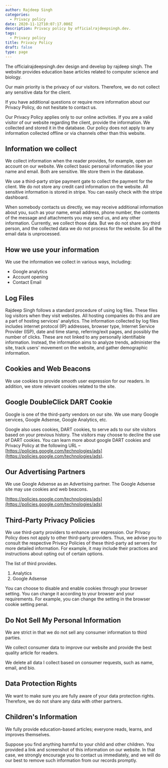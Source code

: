```yaml
---
author: Rajdeep Singh
categories:
  - Privacy policy
date: 2020-11-12T10:07:17.000Z
description: Privacy policy by officialrajdeepsingh.dev.
tags:
  - Privacy policy
title: Privacy Policy
draft: false
type: page
---
```


The officialrajdeepsingh.dev design and develop by rajdeep singh. The website
provides education base articles related to computer science and biology.

Our main priority is the privacy of our visitors. Therefore, we do not collect
any sensitive data for the client.

If you have additional questions or require more information about our Privacy
Policy, do not hesitate to contact us.

Our Privacy Policy applies only to our online activities. If you are a valid
visitor of our website regarding the client, provide the information. We
collected and stored it in the database. Our policy does not apply to any
information collected offline or via channels other than this website.

## Information we collect

We collect information when the reader provides, for example, open an account on
our website. We collect basic personal information like your name and email.
Both are sensitive. We store them in the database.

We use a third-party stripe payment gate to collect the payment for the client.
We do not store any credit card information on the website. All sensitive
information is stored in stripe. You can easily check with the stripe dashboard.

When somebody contacts us directly, we may receive additional information about
you, such as your name, email address, phone number, the contents of the message
and attachments you may send us, and any other information. Currently, we
collect those data. But we do not share any third person, and the collected data
we do not process for the website. So all the email data is unprocessed.

## How we use your information

We use the information we collect in various ways, including:

- Google analytics
- Account opening
- Contact Email

## Log Files

Rajdeep Singh follows a standard procedure of using log files. These files log
visitors when they visit websites. All hosting companies do this and are a part
of hosting services' analytics. The information collected by log files includes
internet protocol (IP) addresses, browser type, Internet Service Provider (ISP),
date and time stamp, referring/exit pages, and possibly the number of clicks.
These are not linked to any personally identifiable information. Instead, the
information aims to analyze trends, administer the site, track users' movement
on the website, and gather demographic information.

## Cookies and Web Beacons

We use cookies to provide smooth user expression for our readers. In addition,
we store relevant cookies related to the site.

## Google DoubleClick DART Cookie

Google is one of the third-party vendors on our site. We use many Google
services, Google Adsense, Google Analytics, etc.

Google also uses cookies, DART cookies, to serve ads to our site visitors based
on your previous history. The visitors may choose to decline the use of DART
cookies. You can learn more about google DART cookies and Privacy Policy at the
following URL –
[https://policies.google.com/technologies/ads](https://policies.google.com/technologies/ads).

## Our Advertising Partners

We use Google Adsense as an Advertising partner. The Google Adsense site may use
cookies and web beacons.

[https://policies.google.com/technologies/ads](https://policies.google.com/technologies/ads)

## Third-Party Privacy Policies

We use third-party providers to enhance user expression. Our Privacy Policy does
not apply to other third-party providers. Thus, we advise you to consult the
respective Privacy Policies of these third-party ad servers for more detailed
information. For example, it may include their practices and instructions about
opting out of certain options.

The list of third provides.

1. Analytics
2. Google Adsense

You can choose to disable and enable cookies through your browser setting. You
can change it according to your browser and your requirements. For example, you
can change the setting in the browser cookie setting penal.

## Do Not Sell My Personal Information

We are strict in that we do not sell any consumer information to third parties.

We collect consumer data to improve our website and provide the best quality
article for readers.

We delete all data I collect based on consumer requests, such as name, email,
and bio.

## Data Protection Rights

We want to make sure you are fully aware of your data protection rights.
Therefore, we do not share any data with other partners.

## Children's Information

We fully provide education-based articles; everyone reads, learns, and improves
themselves.

Suppose you find anything harmful to your child and other children. You provided
a link and screenshot of this information on our website. In that case, we
strongly encourage you to contact us immediately, and we will do our best to
remove such information from our records promptly.
